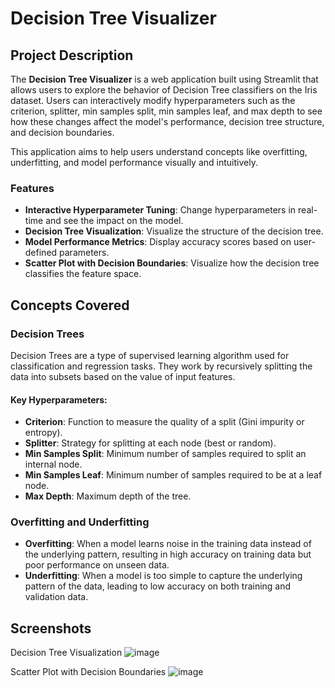 # Decision Tree Visualizer

## Project Description

The **Decision Tree Visualizer** is a web application built using Streamlit that allows users to explore the behavior of Decision Tree classifiers on the Iris dataset. Users can interactively modify hyperparameters such as the criterion, splitter, min samples split, min samples leaf, and max depth to see how these changes affect the model's performance, decision tree structure, and decision boundaries.

This application aims to help users understand concepts like overfitting, underfitting, and model performance visually and intuitively.

### Features
- **Interactive Hyperparameter Tuning**: Change hyperparameters in real-time and see the impact on the model.
- **Decision Tree Visualization**: Visualize the structure of the decision tree.
- **Model Performance Metrics**: Display accuracy scores based on user-defined parameters.
- **Scatter Plot with Decision Boundaries**: Visualize how the decision tree classifies the feature space.

## Concepts Covered

### Decision Trees
Decision Trees are a type of supervised learning algorithm used for classification and regression tasks. They work by recursively splitting the data into subsets based on the value of input features.

#### Key Hyperparameters:
- **Criterion**: Function to measure the quality of a split (Gini impurity or entropy).
- **Splitter**: Strategy for splitting at each node (best or random).
- **Min Samples Split**: Minimum number of samples required to split an internal node.
- **Min Samples Leaf**: Minimum number of samples required to be at a leaf node.
- **Max Depth**: Maximum depth of the tree.

### Overfitting and Underfitting
- **Overfitting**: When a model learns noise in the training data instead of the underlying pattern, resulting in high accuracy on training data but poor performance on unseen data.
- **Underfitting**: When a model is too simple to capture the underlying pattern of the data, leading to low accuracy on both training and validation data.


## Screenshots




Decision Tree Visualization
![image](https://github.com/user-attachments/assets/9240a87e-3e42-4a2f-86cd-3ed3aedc23c7)

Scatter Plot with Decision Boundaries
![image](https://github.com/user-attachments/assets/a1516beb-a93b-4ade-b025-1413dcbf5bb4)
